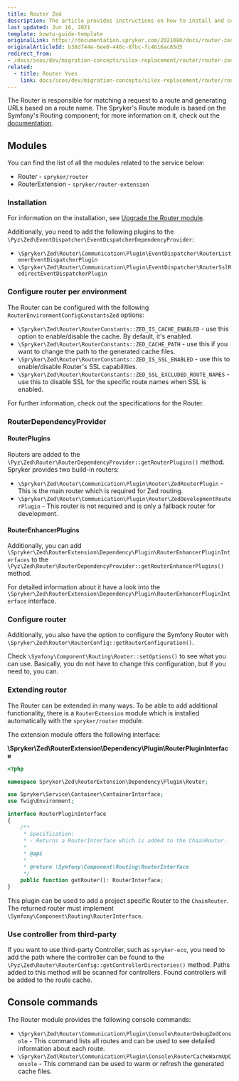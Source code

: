 ```yaml
---
title: Router Zed
description: The article provides instructions on how to install and configure Router in Zed.
last_updated: Jun 16, 2021
template: howto-guide-template
originalLink: https://documentation.spryker.com/2021080/docs/router-zed
originalArticleId: b38df44e-6ee0-446c-8fbc-fc4616ac85d5
redirect_from:
- /docs/scos/dev/migration-concepts/silex-replacement/router/router-zed.html
related:
  - title: Router Yves
    link: docs/scos/dev/migration-concepts/silex-replacement/router/router-yves.html
---
```


The Router is responsible for matching a request to a route and generating URLs based on a route name. The Spryker's Route module is based on the Symfony's Routing component; for more information on it, check out the [documentation](https://symfony.com/doc/current/routing.html).

## Modules

You can find the list of all the modules related to the service below:

- Router - `spryker/router`
- RouterExtension - `spryker/router-extension`

### Installation

For information on the installation, see [Upgrade the Router module](/docs/dg/dev/upgrade-and-migrate/silex-replacement/upgrade-modules/upgrade-the-router-module.html).

Additionally, you need to add the following plugins to the `\Pyz\Zed\EventDispatcher\EventDispatcherDependencyProvider`:

- `\Spryker\Zed\Router\Communication\Plugin\EventDispatcher\RouterListenerEventDispatcherPlugin`
- `\Spryker\Zed\Router\Communication\Plugin\EventDispatcher\RouterSslRedirectEventDispatcherPlugin`

### Configure router per environment

The Router can be configured with the following `RouterEnvironmentConfigConstantsZed` options:

- `\Spryker\Zed\Router\RouterConstants::ZED_IS_CACHE_ENABLED` - use this option to enable/disable the cache. By default, it's enabled.
- `\Spryker\Zed\Router\RouterConstants::ZED_CACHE_PATH` - use this if you want to change the path to the generated cache files.
- `\Spryker\Zed\Router\RouterConstants::ZED_IS_SSL_ENABLED` - use this to enable/disable Router's SSL capabilities.
- `\Spryker\Zed\Router\RouterConstants::ZED_SSL_EXCLUDED_ROUTE_NAMES` - use this to disable SSL for the specific route names when SSL is enabled.

For further information, check out the specifications for the Router.

### RouterDependencyProvider

#### RouterPlugins

Routers are added to the `\Pyz\Zed\Router\RouterDependencyProvider::getRouterPlugins()` method. Spryker provides two build-in routers:

- `\Spryker\Zed\Router\Communication\Plugin\Router\ZedRouterPlugin` - This is the main router which is required for Zed routing.
- `\Spryker\Zed\Router\Communication\Plugin\Router\ZedDevelopmentRouterPlugin` - This router is not required and is only a fallback router for development.

#### RouterEnhancerPlugins

Additionally, you can add `\Spryker\Zed\RouterExtension\Dependency\Plugin\RouterEnhancerPluginInterfaces` to the `\Pyz\Zed\Router\RouterDependencyProvider::getRouterEnhancerPlugins()` method.

For detailed information about it have a look into the `\Spryker\Zed\RouterExtension\Dependency\Plugin\RouterEnhancerPluginInterface` interface.

### Configure router

Additionally, you also have the option to configure the Symfony Router with `\Spryker\Zed\Router\RouterConfig::getRouterConfiguration()`.

Check `\Symfony\Component\Routing\Router::setOptions()` to see what you can use. Basically, you do not have to change this configuration, but if you need to, you can.

### Extending router

The Router can be extended in many ways. To be able to add additional functionality, there is a `RouterExtension` module which is installed automatically with the `spryker/router` module.

The extension module offers the following interface:

**\Spryker\Zed\RouterExtension\Dependency\Plugin\RouterPluginInterface**

```php
<?php

namespace Spryker\Zed\RouterExtension\Dependency\Plugin\Router;

use Spryker\Service\Container\ContainerInterface;
use Twig\Environment;

interface RouterPluginInterface
{
    /**
     * Specification:
     * - Returns a RouterInterface which is added to the ChainRouter.
     *
     * @api
     *
     * @return \Symfony\Component\Routing\RouterInterface
     */
    public function getRouter(): RouterInterface;
}
```

This plugin can be used to add a project specific Router to the `ChainRouter`. The returned router must implement `\Symfony\Component\Routing\RouterInterface`.

### Use controller from third-party

If you want to use third-party Controller, such as `spryker-eco`, you need to add the path where the controller can be found to the `\Pyz\Zed\Router\RouterConfig::getControllerDirectories()` method. Paths added to this method will be scanned for controllers. Found controllers will be added to the route cache.

## Console commands

The Router module provides the following console commands:

- `\Spryker\Zed\Router\Communication\Plugin\Console\RouterDebugZedConsole` - This command lists all routes and can be used to see detailed information about each route.
- `\Spryker\Zed\Router\Communication\Plugin\Console\RouterCacheWarmUpConsole` - This command can be used to warm or refresh the generated cache files.
